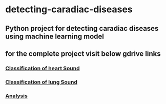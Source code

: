 # detecting-caradiac-diseases

## Python project for detecting caradiac diseases using machine learning model

## for the complete project visit below gdrive links

### [Classification of heart Sound](https://drive.google.com/drive/folders/1fyGxC-M0IzUrEqhHtf8tQ1S_Z9nNl3xK?usp=sharing)

### [Classification of lung Sound](https://drive.google.com/drive/folders/1OiaxuKEpwhOv13bzD3OQexlRMwg1BC8w?usp=sharing)

### [Analysis](https://drive.google.com/drive/folders/1Z2Js4yDTGc9vlh7b0MDOYb8ZR303peZO?usp=sharing)

